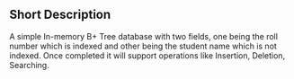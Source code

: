 ## Short Description

A simple In-memory B+ Tree database with two fields, one being the roll number which is indexed and other being the student name which is not indexed. Once completed it will support operations like Insertion, Deletion, Searching.
